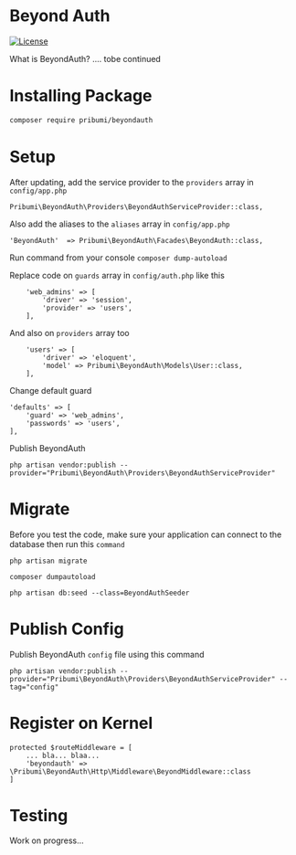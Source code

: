 # Beyond Auth

[![License](https://poser.pugx.org/pribumi/beyondauth/license)](https://packagist.org/packages/pribumi/beyondauth)

What is BeyondAuth? .... tobe continued

# Installing Package

```bash
composer require pribumi/beyondauth
```

# Setup

After updating, add the service provider to the `providers` array in `config/app.php`

	Pribumi\BeyondAuth\Providers\BeyondAuthServiceProvider::class,

Also add the aliases to the `aliases` array in `config/app.php`

	'BeyondAuth'  => Pribumi\BeyondAuth\Facades\BeyondAuth::class,

Run command from your console ``composer dump-autoload``

Replace code on `guards` array in `config/auth.php` like this

        'web_admins' => [
            'driver' => 'session',
            'provider' => 'users',
        ],

And also on `providers` array too

        'users' => [
            'driver' => 'eloquent',
            'model' => Pribumi\BeyondAuth\Models\User::class,
        ],

Change default guard

    'defaults' => [
        'guard' => 'web_admins',
        'passwords' => 'users',
    ],
	
Publish BeyondAuth

	php artisan vendor:publish --provider="Pribumi\BeyondAuth\Providers\BeyondAuthServiceProvider"

# Migrate

Before you test the code, make sure your application can connect to the database then run this `command`

	php artisan migrate
	
	composer dumpautoload
	
	php artisan db:seed --class=BeyondAuthSeeder

# Publish Config

Publish BeyondAuth `config` file using this command

	php artisan vendor:publish --provider="Pribumi\BeyondAuth\Providers\BeyondAuthServiceProvider" --tag="config"

# Register on Kernel

	protected $routeMiddleware = [
		... bla... blaa...
		'beyondauth' => \Pribumi\BeyondAuth\Http\Middleware\BeyondMiddleware::class
	]

# Testing

Work on progress...